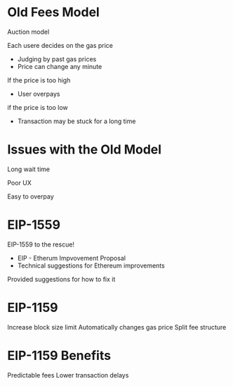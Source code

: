 # Old Fees Model

Auction model

Each usere decides on the gas price

- Judging by past gas prices
- Price can change any minute

If the price is too high

- User overpays

if the price is too low

- Transaction may be stuck for a long time

# Issues with the Old Model

Long wait time

Poor UX

Easy to overpay

# EIP-1559

EIP-1559 to the rescue!

- EIP - Etherum Impvovement Proposal
- Technical suggestions for Ethereum improvements

Provided suggestions for how to fix it

# EIP-1159

Increase block size limit
Automatically changes gas price
Split fee structure

# EIP-1159 Benefits

Predictable fees
Lower transaction delays
